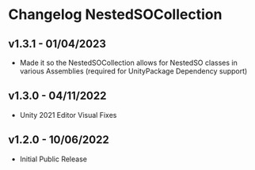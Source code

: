 # Changelog NestedSOCollection

## v1.3.1 - 01/04/2023
* Made it so the NestedSOCollection allows for NestedSO classes in various Assemblies (required for UnityPackage Dependency support)

## v1.3.0 - 04/11/2022
* Unity 2021 Editor Visual Fixes

## v1.2.0 - 10/06/2022
* Initial Public Release
